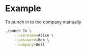 # Example

To punch in to the company manually 

```bash
./punch In \
    --username=Alice \
    --password=Bob \
    --company=Dell 
```